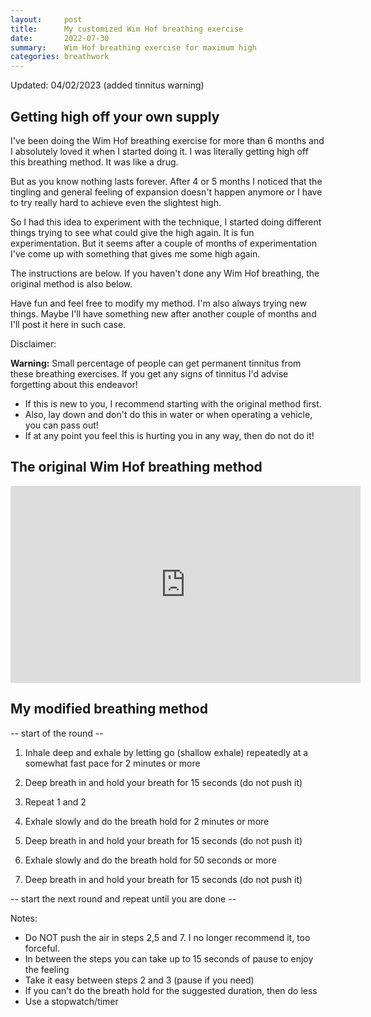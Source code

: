 ```yaml
---
layout:     post
title:      My customized Wim Hof breathing exercise
date:       2022-07-30
summary:    Wim Hof breathing exercise for maximum high
categories: breathwork
---
```


Updated: 04/02/2023 (added tinnitus warning)

## Getting high off your own supply

I've been doing the Wim Hof breathing exercise for more than 6 months and I absolutely loved it when I started doing it. I was literally getting high off this breathing method. It was like a drug.

But as you know nothing lasts forever. After 4 or 5 months I noticed that the tingling and general feeling of expansion doesn't happen anymore or I have to try really hard to achieve even the slightest high.

So I had this idea to experiment with the technique, I started doing different things trying to see what could give the high again. It is fun experimentation. But it seems after a couple of months of experimentation I've come up with something that gives me some high again.

The instructions are below. If you haven't done any Wim Hof breathing, the original method is also below.

Have fun and feel free to modify my method. I'm also always trying new things. Maybe I'll have something new after another couple of months and I'll post it here in such case.

Disclaimer:

**Warning:** Small percentage of people can get permanent tinnitus from these breathing exercises. If you get any signs of tinnitus I'd advise forgetting about this endeavor!

* If this is new to you, I recommend starting with the original method first.
* Also, lay down and don't do this in water or when operating a vehicle, you can pass out!
* If at any point you feel this is hurting you in any way, then do not do it!

## The original Wim Hof breathing method

<div class="youtube-wrap">
<iframe width="560" height="315" src="https://www.youtube-nocookie.com/embed/0BNejY1e9ik" title="YouTube video player" frameborder="0" allow="accelerometer; autoplay; clipboard-write; encrypted-media; gyroscope; picture-in-picture" allowfullscreen></iframe>
</div>

## My modified breathing method

-- start of the round --

1) Inhale deep and exhale by letting go (shallow exhale) repeatedly at a somewhat fast pace for 2 minutes or more

2) Deep breath in and hold your breath for 15 seconds (do not push it)

3) Repeat 1 and 2

4) Exhale slowly and do the breath hold for 2 minutes or more

5) Deep breath in and hold your breath for 15 seconds (do not push it)

6) Exhale slowly and do the breath hold for 50 seconds or more

7) Deep breath in and hold your breath for 15 seconds (do not push it)

-- start the next round and repeat until you are done --

Notes:

* Do NOT push the air in steps 2,5 and 7. I no longer recommend it, too forceful.
* In between the steps you can take up to 15 seconds of pause to enjoy the feeling
* Take it easy between steps 2 and 3 (pause if you need)
* If you can't do the breath hold for the suggested duration, then do less
* Use a stopwatch/timer
